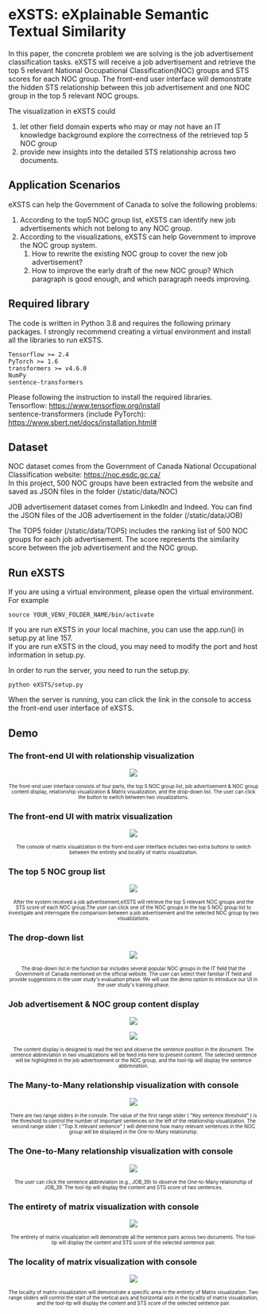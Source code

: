 # eXSTS: eXplainable Semantic Textual Similarity
In this paper, the concrete problem we are solving is the job advertisement classification tasks. 
eXSTS will receive a job advertisement and retrieve the top 5 relevant National Occupational Classification(NOC) groups and STS scores for each NOC group.
The front-end user interface will demonstrate the hidden STS relationship between this job advertisement and one NOC group in the top 5 relevant NOC groups.

The visualization in eXSTS could 
1. let other field domain experts who may or may not have an IT knowledge background explore the correctness of the retrieved top 5 NOC group
2. provide new insights into the detailed STS relationship across two documents.

## Application Scenarios
eXSTS can help the Government of Canada to solve the following problems:
1. According to the top5 NOC group list, eXSTS can identify new job advertisements which not belong to any NOC group.
2. According to the visualizations, eXSTS can help Government to improve the NOC group system.
    1. How to rewrite the existing NOC group to cover the new job advertisement?
    2. How to improve the early draft of the new NOC group? Which paragraph is good enough, and which paragraph needs improving.

## Required library
The code is written in Python 3.8 and requires the following primary packages. I strongly recommend creating a virtual environment and install all the libraries to run eXSTS.
```
Tensorflow >= 2.4
PyTorch >= 1.6
transformers >= v4.6.0
NumPy
sentence-transformers
```

Please following the instruction to install the required libraries.<br />
Tensorflow: https://www.tensorflow.org/install<br />
sentence-transformers (include PyTorch): https://www.sbert.net/docs/installation.html#

## Dataset
NOC dataset comes from the Government of Canada National Occupational Classification website: https://noc.esdc.gc.ca/<br />
In this project, 500 NOC groups have been extracted from the website and saved as JSON files in the folder (/static/data/NOC)

JOB advertisement dataset comes from LinkedIn and Indeed. You can find the JSON files of the JOB advertisement in the folder (/static/data/JOB)

The TOP5 folder (/static/data/TOP5) includes the ranking list of 500 NOC groups for each job advertisement. The score represents the similarity score between the job advertisement and the NOC group.

## Run eXSTS
If you are using a virtual environment, please open the virtual environment. For example
```
source YOUR_VENV_FOLDER_NAME/bin/activate
```

If you are run eXSTS in your local machine, you can use the app.run() in setup.py at line 157.<br />
If you are run eXSTS in the cloud, you may need to modify the port and host information in setup.py.

In order to run the server, you need to run the setup.py.
```
python eXSTS/setup.py
```

When the server is running, you can click the link in the console to access the front-end user interface of eXSTS.

## Demo
### The front-end UI with relationship visualization
<div style='text-align:center;'>
<p align="center"><img src="figure/overall_curve.png"></p>
<div style='font-size:70%;'>The front-end user interface consists of four parts, the top 5 NOC group list, job advertisement & NOC group content display, relationship visualization & Matrix visualization, and the drop-down list. The user can click the button to switch between two visualizations.</div>
</div>

### The front-end UI with matrix visualization
<div style='text-align:center;'>
<p align="center"><img src="figure/overall_matrix.png"></p>
<div style='font-size:70%;'>The console of matrix visualization in the front-end user interface includes two extra buttons to switch between the entirety and locality of matrix visualization.</div>
</div>

### The top 5 NOC group list
<div style='text-align:center;'>
<p align="center"><img src="figure/top5.png"></p>
<div style='font-size:70%;'>After the system received a job advertisement,eXSTS will retrieve the top 5 relevant NOC groups and the STS score of each NOC group.The user can click one of the NOC groups in the top 5 NOC group list to investigate and interrogate the comparison between a job advertisement and the selected NOC group by two visualizations.</div>
</div>


### The drop-down list
<div style='text-align:center;'>
<p align="center"><img src="figure/dropdown.png"></p>
<div style='font-size:70%;'>The drop-down list in the function bar includes several popular NOC groups in the IT field that the Government of Canada mentioned on the official website. The user can select their familiar IT field and provide suggestions in the user study's evaluation phase. We will use the demo option to introduce our UI in the user study's training phase.</div>
</div>

### Job advertisement & NOC group content display
<div style='text-align:center;'>
<p align="center"><img src="figure/job_contents.png"></p>
<p align="center"><img src="figure/noc_contents.png"></p>
<div style='font-size:70%;'>The content display is designed to read the text and observe the sentence position in the document. The sentence abbreviation in two visualizations will be feed into here to present content. The selected sentence will be highlighted in the job advertisement or the NOC group, and the tool-tip will display the sentence abbreviation.</div>
</div>

### The Many-to-Many relationship visualization with console
<div style='text-align:center;'>
<p align="center"><img src="figure/curve_all.png"></p>
<div style='font-size:70%;'>There are two range sliders in the console. The value of the first range slider ( "Key sentence threshold" ) is the threshold to control the number of important sentences on the left of the relationship visualization. The second range slider ( "Top X relevant sentence" ) will determine how many relevant sentences in the NOC group will be displayed in the One-to-Many relationship.</div>
</div>

### The One-to-Many relationship visualization with console
<div style='text-align:center;'>
<p align="center"><img src="figure/curve_all_one2many.png"></p>
<div style='font-size:70%;'>The user can click the sentence abbreviation (e.g., JOB_39) to observe the One-to-Many relationship of JOB_39. The tool-tip will display the content and STS score of two sentences.</div>
</div>

### The entirety of matrix visualization with console
<div style='text-align:center;'>
<p align="center"><img src="figure/matrix_all.png"></p>
<div style='font-size:70%;'>The entirety of matrix visualization will demonstrate all the sentence pairs across two documents. The tool-tip will display the content and STS score of the selected sentence pair.</div>
</div>

### The locality of matrix visualization with console
<div style='text-align:center;'>
<p align="center"><img src="figure/matrix_local_all.png"></p>
<div style='font-size:70%;'>The locality of matrix visualization will demonstrate a specific area in the entirety of Matrix visualization. Two range sliders will control the start of the vertical axis and horizontal axis in the locality of matrix visualization, and the tool-tip will display the content and STS score of the selected sentence pair.</div>
</div>
